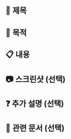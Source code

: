 ## 📍 제목
<!-- 간결하고 명확한 PR 제목을 작성하세요. -->


## 📃 목적
<!-- 이번 PR을 작업하게 된 배경을 설명하세요. -->


## 📋 내용
<!-- 이번 PR에서 작업한 내용을 상세히 작성하세요. -->


## 📷 스크린샷 (선택)
<!-- 이번 PR에 대한 예시 화면을 스크린샷으로 첨부하세요. -->


## ❓ 추가 설명 (선택)
<!-- 이번 PR에 대한 추가 설명, 혹은 코드 리뷰어가 중점적으로 봐주었으면 하는 부분이 있다면 작성하세요. -->


## 🔗 관련 문서 (선택)
<!-- 이번 PR과 관련된 문서나 참고 링크가 있다면 추가하세요. -->